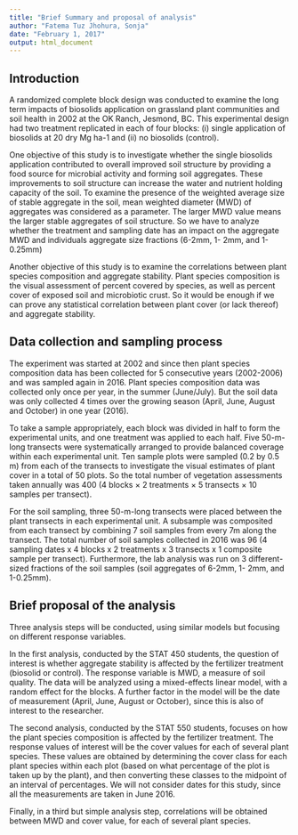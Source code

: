 ```yaml
---
title: "Brief Summary and proposal of analysis"
author: "Fatema Tuz Jhohura, Sonja"
date: "February 1, 2017"
output: html_document
---
```


## Introduction

A randomized complete block design was conducted to examine the long term impacts of biosolids application on grassland plant communities and soil health in 2002 at the OK Ranch, Jesmond, BC. This experimental design had two treatment replicated in each of four blocks: (i) single application of biosolids at 20 dry Mg ha-1 and (ii) no biosolids (control). 

One objective of this study is to investigate whether the single biosolids application contributed to overall improved soil structure by providing a food source for microbial activity and forming soil aggregates. These improvements to soil structure can increase the water and nutrient holding capacity of the soil. To examine the presence of the weighted average size of stable aggregate in the soil, mean weighted diameter (MWD) of aggregates was considered as a parameter. The larger MWD value means the larger stable aggregates of soil structure. So we have to analyze whether the treatment and sampling date has an impact on the aggregate MWD and individuals aggregate size fractions (6-2mm, 1- 2mm, and 1-0.25mm)

Another objective of this study is to examine the correlations between plant species composition and aggregate stability. Plant species composition is the visual assessment of percent covered by species, as well as percent cover of exposed soil and microbiotic crust. So it would be enough if we can prove any statistical correlation between plant cover (or lack thereof) and aggregate stability.


## Data collection and sampling process

The experiment was started at 2002 and since then plant species composition data has been collected for 5 consecutive years (2002-2006) and was sampled again in 2016. Plant species composition data was collected only once per year, in the summer (June/July). But the soil data was only collected 4 times over the growing season (April, June, August and October) in one year (2016).

To take a sample appropriately, each block was divided in half to form the experimental units, and one treatment was applied to each half. Five 50-m-long transects were systematically arranged to provide balanced coverage within each experimental unit. Ten sample plots were sampled (0.2 by 0.5 m) from each of the transects to investigate the visual estimates of plant cover in a total of 50 plots. So the total number of vegetation assessments taken annually was 400 (4 blocks × 2 treatments × 5 transects × 10 samples per transect).

For the soil sampling, three 50-m-long transects were placed between the plant transects in each experimental unit. A subsample was composited from each transect by combining 7 soil samples from every 7m along the transect. The total number of soil samples collected in 2016 was 96 (4 sampling dates x 4 blocks x 2 treatments x 3 transects x 1 composite sample per transect). Furthermore, the lab analysis was run on 3 different-sized fractions of the soil samples (soil aggregates of 6-2mm, 1- 2mm, and 1-0.25mm).

## Brief proposal of the analysis

Three analysis steps will be conducted, using similar models but focusing on different response variables.

In the first analysis, conducted by the STAT 450 students, the question of interest is whether aggregate stability is affected by the fertilizer treatment (biosolid or control). The response variable is MWD, a measure of soil quality. The data will be analyzed using a mixed-effects linear model, with a random effect for the blocks. A further factor in the model will be the date of measurement (April, June, August or October), since this is also of interest to the researcher.

The second analysis, conducted by the STAT 550 students, focuses on how the plant species composition is affected by the fertilizer treatment. The response values of interest will be the cover values for each of several plant species. These values are obtained by determining the cover class for each plant species within each plot (based on what percentage of the plot is taken up by the plant), and then converting these classes to the midpoint of an interval of percentages. We will not consider dates for this study, since all the measurements are taken in June 2016.

Finally, in a third but simple analysis step, correlations will be obtained between MWD and cover value, for each of several plant species.
